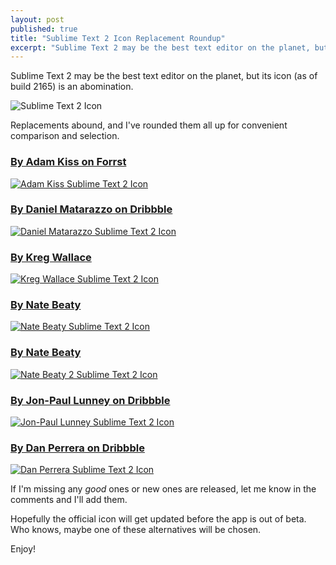 ```yaml
---
layout: post
published: true
title: "Sublime Text 2 Icon Replacement Roundup"
excerpt: "Sublime Text 2 may be the best text editor on the planet, but its icon is an abomination. Thankfully, replacements abound."
---
```


Sublime Text 2 may be the best text editor on the planet, but its icon (as of build 2165) is an abomination.

![Sublime Text 2 Icon][ST2]

Replacements abound, and I've rounded them all up for convenient comparison and selection.

### [By Adam Kiss on Forrst][AK]

[![Adam Kiss Sublime Text 2 Icon][AKST2]][AK]

### [By Daniel Matarazzo on Dribbble][DM]

[![Daniel Matarazzo Sublime Text 2 Icon][DMST2]][DM]

### [By Kreg Wallace][KW]

[![Kreg Wallace Sublime Text 2 Icon][KWST2]][KW]

### [By Nate Beaty][NB]

[![Nate Beaty Sublime Text 2 Icon][NBST2]][NB]

### [By Nate Beaty][NB]

[![Nate Beaty 2 Sublime Text 2 Icon][NBST22]][NB]

### [By Jon-Paul Lunney on Dribbble][JPL]

[![Jon-Paul Lunney Sublime Text 2 Icon][JPLST2]][JPL]

### [By Dan Perrera on Dribbble][DP]

[![Dan Perrera Sublime Text 2 Icon][DPST2]][DP]

If I'm missing any *good* ones or new ones are released, let me know in the comments and I'll add them.

Hopefully the official icon will get updated before the app is out of beta. Who knows, maybe one of these alternatives will be chosen.

Enjoy!

[ST2]:http://jerodsanto.net/drop/st2-20120112-085400.jpg
[AK]:https://forrst.com/posts/Unofficial_Sublime_Text_2_Icon_Replacement_F-6hb
[AKST2]:http://jerodsanto.net/drop/akst2-20120112-083432.jpg
[DM]:http://dribbble.com/shots/337996-Sublime-Text-2-Icon
[DMST2]:http://jerodsanto.net/drop/dmst2-20120112-083255.jpg
[KW]:http://www.designkode.com/blog/sublime-text-icon
[KWST2]:http://jerodsanto.net/drop/kwst2-20120112-083802.jpg
[NB]:http://www.sublimetext.com/forum/viewtopic.php?f=2&t=1558&hilit=icon&start=40#p9365
[NBST2]:http://jerodsanto.net/drop/nbst2-20120112-084416.jpg
[NBST22]:http://jerodsanto.net/drop/nbst2-2-20120112-084602.jpg
[JPL]:http://dribbble.com/shots/357612-Sublime-Text-2-Replacement-Icon
[JPLST2]:http://jerodsanto.net/drop/jplst2-20120112-085107.jpg
[DP]:http://dribbble.com/shots/311515-A-Sublime-Text-2-Icon-that-is-less-horrible
[DPST2]:http://jerodsanto.net/drop/dpst2-20120112-085302.jpg
